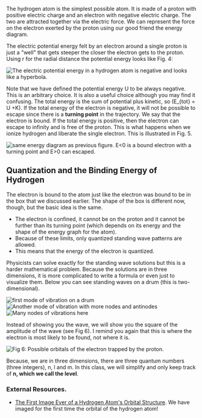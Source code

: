 The hydrogen atom is the simplest possible atom. It is made of a proton with positive electric charge and an electron with negative electric charge. The two are attracted together via the electric force. We can represent the force on the electron exerted by the proton using our good friend the energy diagram.

The electric potential energy felt by an electron around a single proton is just a "well" that gets steeper the closer the electron gets to the proton. Using r for the radial distance the potential energy looks like Fig. 4:

![The electric potential energy in a hydrogen atom is negative and looks like a hyperbola.](https://online.science.psu.edu/sites/default/files/phys010/W9QM2/hydrogenenergy1.png "Fig 4: The energy diagram for the electron inside of hydrogen. The axis is the radial distance between the electron and the proton. ")

Note that we have defined the potential energy U to be always negative. This is an arbitrary choice. It is also a useful choice although you may find it confusing. The total energy is the sum of potential plus kinetic, so \(E_{tot} = U +K\). If the total energy of the electron is negative, it will not be possible to escape since there is a **turning point** in the trajectory. We say that the electron is bound. If the total energy is positive, then the electron can escape to infinity and is free of the proton. This is what happens when we ionize hydrogen and liberate the single electron. This is illustrated in Fig. 5.

![same energy diagram as previous figure. E<0 is a bound electron with a turning point and E>0 can escaped. ](https://online.science.psu.edu/sites/default/files/phys010/W9QM2/hydrogenenergy2.png "Fig 5: An electron with a total energy (K+U) negative is bound to the atom while if the energy is positive, the electron is free to leave and the atoms has been ionized. This is a useful convention. ")




Quantization and the Binding Energy of Hydrogen 
------------------------------------------------

The electron is bound to the atom just like the electron was bound to be in the box that we discussed earlier. The shape of the box is different now, though, but the basic idea is the same.

- The electron is confined, it cannot be on the proton and it cannot be further than its turning point (which depends on its energy and the shape of the energy graph for the atom).
- Because of these limits, only quantized standing wave patterns are allowed.
- This means that the energy of the electron is quantized.

Physicists can solve exactly for the standing wave solutions but this is a harder mathematical problem. Because the solutions are in three dimensions, it is more complicated to write a formula or even just to visualize them. Below you can see standing waves on a drum (this is two-dimensional).

![first mode of vibration on a drum](https://online.science.psu.edu/sites/default/files/phys010/W9QM2/Drum_vibration_mode11.gif)![Another mode of vibration with more nodes and antinodes](https://online.science.psu.edu/sites/default/files/phys010/W9QM2/Drum_vibration_mode13.gif)![Many nodes of vibrations here](https://online.science.psu.edu/sites/default/files/phys010/W9QM2/Drum_vibration_mode23.gif)

Instead of showing you the wave, we will show you the square of the amplitude of the wave (see Fig 6). I remind you again that this is where the electron is most likely to be found, not where it is.

![](https://online.science.psu.edu/sites/default/files/phys010/W9QM2/orbitals.png "Fig 6: Possible orbitals of the electron trapped by the proton.")

Because, we are in three dimensions, there are three quantum numbers (three integers), n, l and m. In this class, we will simplify and only keep track of **n, which we call the level**.

### External Resources. 

- [The First Image Ever of a Hydrogen Atom's Orbital Structure](http://io9.com/the-first-image-ever-of-a-hydrogen-atoms-orbital-struc-509684901). We have imaged for the first time the orbital of the hydrogen atom!